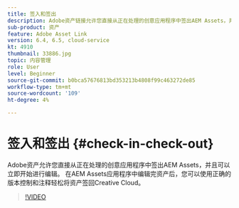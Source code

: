 ```yaml
---
title: 签入和签出
description: Adobe资产链接允许您直接从正在处理的创意应用程序中签出AEM Assets，并可以立即开始进行编辑。 在AEM Assets应用程序中编辑完资产后，您可以使用正确的版本控制和注释轻松将资产签回Creative Cloud。
sub-product: 资产
feature: Adobe Asset Link
version: 6.4, 6.5, cloud-service
kt: 4910
thumbnail: 33886.jpg
topic: 内容管理
role: User
level: Beginner
source-git-commit: b0bca57676813bd353213b4808f99c463272de85
workflow-type: tm+mt
source-wordcount: '109'
ht-degree: 4%

---
```



# 签入和签出 {#check-in-check-out}

Adobe资产允许您直接从正在处理的创意应用程序中签出AEM Assets，并且可以立即开始进行编辑。 在AEM Assets应用程序中编辑完资产后，您可以使用正确的版本控制和注释轻松将资产签回Creative Cloud。

>[!VIDEO](https://video.tv.adobe.com/v/33886/?quality=12)
